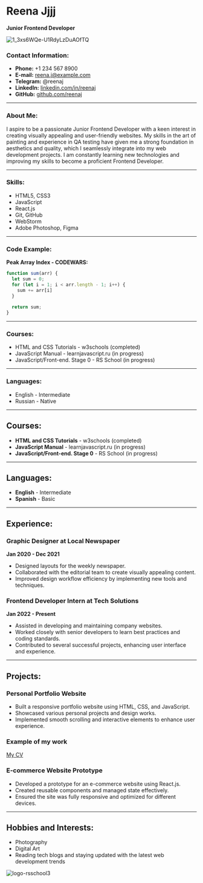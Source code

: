# Reena Jjjj
**Junior Frontend Developer**

![1_3xs6WQe-U1RdyLzDuAOfTQ](https://github.com/RJ-student/rsschool-cv/assets/174154383/03cb172f-40e5-4c2b-8599-87bbd4c327d3)


### Contact Information:
- **Phone:** +1 234 567 8900
- **E-mail:** reena.j@example.com
- **Telegram:** @reenaj
- **LinkedIn:** [linkedin.com/in/reenaj](https://linkedin.com/in/reenaj)
- **GitHub:** [github.com/reenaj](https://github.com/reenaj)

---

### About Me:

I aspire to be a passionate Junior Frontend Developer with a keen interest in creating visually appealing and user-friendly websites. My skills in the art of painting and experience in QA testing have given me a strong foundation in aesthetics and quality, which I seamlessly integrate into my web development projects. I am constantly learning new technologies and improving my skills to become a proficient Frontend Developer.

---

### Skills:

- HTML5, CSS3
- JavaScript
- React.js
- Git, GitHub
- WebStorm
- Adobe Photoshop, Figma

---

### Code Example:

**Peak Array Index - CODEWARS:**
```javascript
function sum(arr) {
  let sum = 0;
  for (let i = 1; i < arr.length - 1; i++) {
    sum += arr[i]
  }
  
  return sum;
}
```
---

### Courses:

- HTML and CSS Tutorials - w3schools (completed)
- JavaScript Manual - learnjavascript.ru (in progress)
- JavaScript/Front-end. Stage 0 - RS School (in progress)

---

### Languages:

- English - Intermediate
- Russian - Native

---

## Courses:

- **HTML and CSS Tutorials** - w3schools (completed)
- **JavaScript Manual** - learnjavascript.ru (in progress)
- **JavaScript/Front-end. Stage 0** - RS School (in progress)

---

## Languages:

- **English** - Intermediate
- **Spanish** - Basic

---

## Experience:

### Graphic Designer at Local Newspaper
**Jan 2020 - Dec 2021**

- Designed layouts for the weekly newspaper.
- Collaborated with the editorial team to create visually appealing content.
- Improved design workflow efficiency by implementing new tools and techniques.

### Frontend Developer Intern at Tech Solutions
**Jan 2022 - Present**

- Assisted in developing and maintaining company websites.
- Worked closely with senior developers to learn best practices and coding standards.
- Contributed to several successful projects, enhancing user interface and experience.

---

## Projects:

### Personal Portfolio Website

- Built a responsive portfolio website using HTML, CSS, and JavaScript.
- Showcased various personal projects and design works.
- Implemented smooth scrolling and interactive elements to enhance user experience.

### Example of my work

[My CV](https://rj-student.github.io/rsschool-cv/cv)

### E-commerce Website Prototype

- Developed a prototype for an e-commerce website using React.js.
- Created reusable components and managed state effectively.
- Ensured the site was fully responsive and optimized for different devices.

---

## Hobbies and Interests:

- Photography
- Digital Art
- Reading tech blogs and staying updated with the latest web development trends

![logo-rsschool3](https://github.com/RJ-student/rsschool-cv/assets/174154383/2f1bf811-b0a8-428e-b854-3d832de83d62)

